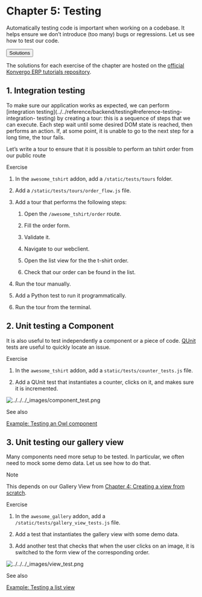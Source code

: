 # Chapter 5: Testing

Automatically testing code is important when working on a codebase. It helps
ensure we don’t introduce (too many) bugs or regressions. Let us see how to
test our code.

<div class="accordion accordion-flush o_spoiler alert"><div class="accordion-item"><span class="accordion-header" id="o_spoiler_header_0"><button aria-controls="o_spoiler_content_0" aria-expanded="false" class="accordion-button collapsed flex-row-reverse justify-content-end fw-bold p-0 border-bottom-0" data-bs-target="#o_spoiler_content_0" data-bs-toggle="collapse" type="button">Solutions</button></span><div aria-labelledby="o_spoiler_header_0" class="accordion-collapse collapse border-bottom-0" id="o_spoiler_content_0"><div class="accordion-body"><p>The solutions for each exercise of the chapter are hosted on the
<a href="https://github.com/odoo/tutorials/commits/16.0-solutions">official Konvergo ERP tutorials repository</a>.</p>
</div></div></div></div>

## 1\. Integration testing

To make sure our application works as expected, we can perform [integration
testing](../../reference/backend/testing#reference-testing-integration-
testing) by creating a tour: this is a sequence of steps that we can execute.
Each step wait until some desired DOM state is reached, then performs an
action. If, at some point, it is unable to go to the next step for a long
time, the tour fails.

Let’s write a tour to ensure that it is possible to perform an tshirt order
from our public route

<div class="alert alert-dark">
<p class="alert-title">
Exercise</p><ol class="arabic simple">
<li><p>In the <code>awesome_tshirt</code> addon, add a <code>/static/tests/tours</code> folder.</p></li>
<li><p>Add a <code>/static/tests/tours/order_flow.js</code> file.</p></li>
<li><p>Add a tour that performs the following steps:</p>
<ol class="arabic simple">
<li><p>Open the <code>/awesome_tshirt/order</code> route.</p></li>
<li><p>Fill the order form.</p></li>
<li><p>Validate it.</p></li>
<li><p>Navigate to our webclient.</p></li>
<li><p>Open the list view for the the t-shirt order.</p></li>
<li><p>Check that our order can be found in the list.</p></li>
</ol>
</li>
<li><p>Run the tour manually.</p></li>
<li><p>Add a Python test to run it programmatically.</p></li>
<li><p>Run the tour from the terminal.</p></li>
</ol>
</div>

## 2\. Unit testing a Component

It is also useful to test independently a component or a piece of code.
[QUnit](../../reference/backend/testing#reference-testing-qunit) tests
are useful to quickly locate an issue.

<div class="alert alert-dark">
<p class="alert-title">
Exercise</p><ol class="arabic simple">
<li><p>In the <code>awesome_tshirt</code> addon, add a <code>static/tests/counter_tests.js</code> file.</p></li>
<li><p>Add a QUnit test that instantiates a counter, clicks on it, and makes sure it is incremented.</p></li>
</ol>
<img alt="../../../_images/component_test.png" class="align-center" src="../../../_images/component_test.png"/>
</div> <div class="alert alert-secondary">
<p class="alert-title">
See also</p><p><a href="https://github.com/odoo/odoo/blob/16.0/addons/web/static/tests/core/checkbox_tests.js">Example: Testing an Owl component</a></p>
</div>

## 3\. Unit testing our gallery view

Many components need more setup to be tested. In particular, we often need to
mock some demo data. Let us see how to do that.

<div class="alert alert-primary">
<p class="alert-title">
Note</p><p>This depends on our Gallery View from <a href="04_creating_view_from_scratch">Chapter 4: Creating a view from scratch</a>.</p>
</div> <div class="alert alert-dark">
<p class="alert-title">
Exercise</p><ol class="arabic simple">
<li><p>In the <code>awesome_gallery</code> addon, add a <code>/static/tests/gallery_view_tests.js</code> file.</p></li>
<li><p>Add a test that instantiates the gallery view with some demo data.</p></li>
<li><p>Add another test that checks that when the user clicks on an image, it is switched to the form
view of the corresponding order.</p></li>
</ol>
<img alt="../../../_images/view_test.png" class="align-center" src="../../../_images/view_test.png"/>
</div> <div class="alert alert-secondary">
<p class="alert-title">
See also</p><p><a href="https://github.com/odoo/odoo/blob/16.0/addons/web/static/tests/views/list_view_tests.js">Example: Testing a list view</a></p>
</div>

